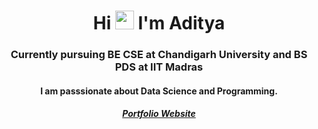 <h1 align="center">Hi <img src="https://raw.githubusercontent.com/MartinHeinz/MartinHeinz/master/wave.gif" width="30px"> I'm Aditya</h1>

<h3 align="center">Currently pursuing BE CSE at Chandigarh University and BS PDS at IIT Madras</h3>

<h4 align="center"> I am passsionate about Data Science and Programming.</h4>

<h5 align="center"> <a href="https://adinarayanreloaded.github.io/Adiwebsite/"> Portfolio Website </h5>
